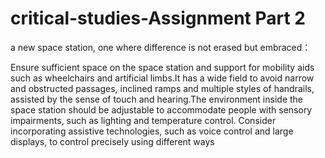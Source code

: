 # critical-studies-Assignment Part 2
 a new space station, one where difference is not erased but embraced：

Ensure sufficient space on the space station and support for mobility aids such as wheelchairs and artificial limbs.It has a wide field to avoid narrow and obstructed passages, inclined ramps and multiple styles of handrails, assisted by the sense of touch and hearing.The environment inside the space station should be adjustable to accommodate people with sensory impairments, such as lighting and temperature control. Consider incorporating assistive technologies, such as voice control and large displays, to control precisely using different ways 
